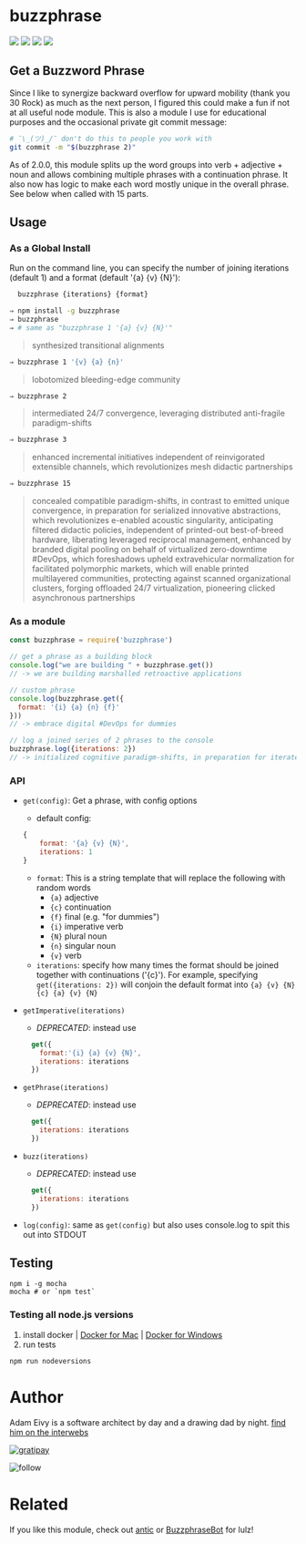 # buzzphrase
[![](https://travis-ci.org/atomantic/buzzphrase.svg?branch=master)](https://travis-ci.org/atomantic/buzzphrase)
[![](https://img.shields.io/npm/dm/buzzphrase.svg?style=flat)](https://www.npmjs.org/package/buzzphrase)
[![](https://img.shields.io/npm/v/buzzphrase.svg?style=flat)](https://www.npmjs.org/package/buzzphrase)
[![](https://img.shields.io/david/atomantic/buzzphrase.svg?style=flat)](https://www.npmjs.org/package/buzzphrase)

## Get a Buzzword Phrase

Since I like to synergize backward overflow for upward mobility (thank you 30 Rock) as much as the next person, I figured this could make a fun if not at all useful node module. This is also a module I use for educational purposes and the occasional private git commit message:

```bash
# ¯\_(ツ)_/¯ don't do this to people you work with
git commit -m "$(buzzphrase 2)"
```

As of 2.0.0, this module splits up the word groups into verb + adjective + noun and allows combining multiple phrases with a continuation phrase. It also now has logic to make each word mostly unique in the overall phrase. See below when called with 15 parts.

## Usage

### As a Global Install

Run on the command line, you can specify the number of joining iterations (default 1) and a format (default '{a} {v} {N}'):
```bash
  buzzphrase {iterations} {format}
```

```bash
⇒ npm install -g buzzphrase
⇒ buzzphrase
⇒ # same as "buzzphrase 1 '{a} {v} {N}'"
```
> synthesized transitional alignments

```bash
⇒ buzzphrase 1 '{v} {a} {n}'
```
> lobotomized bleeding-edge community

```bash
⇒ buzzphrase 2
```
> intermediated 24/7 convergence, leveraging distributed anti-fragile paradigm-shifts

```bash
⇒ buzzphrase 3
```
> enhanced incremental initiatives independent of reinvigorated extensible channels, which revolutionizes mesh didactic partnerships

```bash
⇒ buzzphrase 15
```
> concealed compatible paradigm-shifts, in contrast to emitted unique convergence, in preparation for serialized innovative abstractions, which revolutionizes e-enabled acoustic singularity, anticipating filtered didactic policies, independent of printed-out best-of-breed hardware, liberating leveraged reciprocal management, enhanced by branded digital pooling on behalf of virtualized zero-downtime #DevOps, which foreshadows upheld extravehicular normalization for facilitated polymorphic markets, which will enable printed multilayered communities, protecting against scanned organizational clusters, forging offloaded 24/7 virtualization, pioneering clicked asynchronous partnerships

### As a module
```javascript
const buzzphrase = require('buzzphrase')

// get a phrase as a building block
console.log("we are building " + buzzphrase.get())
// -> we are building marshalled retroactive applications

// custom phrase
console.log(buzzphrase.get({
  format: '{i} {a} {n} {f}'
}))
// -> embrace digital #DevOps for dummies

// log a joined series of 2 phrases to the console
buzzphrase.log({iterations: 2})
// -> initialized cognitive paradigm-shifts, in preparation for iterated ubiquitous architectures
```

### API

- `get(config)`: Get a phrase, with config options
  - default config:
  ```javascript
  {
      format: '{a} {v} {N}',
      iterations: 1
  }
  ```
  - `format`: This is a string template that will replace the following with random words
    - `{a}` adjective
    - `{c}` continuation
    - `{f}` final (e.g. "for dummies")
    - `{i}` imperative verb
    - `{N}` plural noun
    - `{n}` singular noun
    - `{v}` verb
  - `iterations`: specify how many times the format should be joined together with continuations ('{c}'). For example, specifying `get({iterations: 2})` will conjoin the default format into `{a} {v} {N} {c} {a} {v} {N}`
- `getImperative(iterations)`
  - *DEPRECATED*: instead use
  ```javascript
    get({
      format:'{i} {a} {v} {N}',
      iterations: iterations
    })
  ```

- `getPhrase(iterations)`
  - *DEPRECATED*: instead use
  ```javascript
    get({
      iterations: iterations
    })
  ```

- `buzz(iterations)`
  - *DEPRECATED*: instead use
  ```javascript
    get({
      iterations: iterations
    })
  ```
- `log(config)`: same as `get(config)` but also uses console.log to spit this out into STDOUT

## Testing
```
npm i -g mocha
mocha # or `npm test`
```

### Testing all node.js versions
1. install docker | [Docker for Mac](https://www.docker.com/docker-mac) | [Docker for Windows](https://www.docker.com/docker-windows)
2. run tests
```
npm run nodeversions
```

# Author

Adam Eivy is a software architect by day and a drawing dad by night. [find him on the interwebs](http://adameivy.com)

[![gratipay](https://img.shields.io/gratipay/antic.svg?style=flat)](https://gratipay.com/antic)

![follow](https://img.shields.io/twitter/follow/antic.svg?style=social&label=Follow)

# Related

If you like this module, check out [antic](https://www.npmjs.com/package/antic) or [BuzzphraseBot](https://twitter.com/BuzzphraseBot) for lulz!
